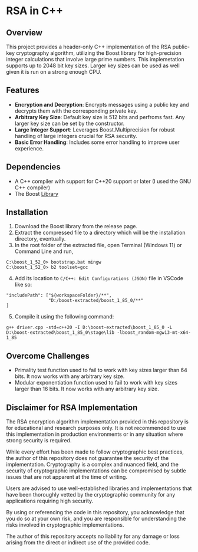 # RSA in C++

## Overview
This project provides a header-only C++ implementation of the RSA public-key cryptography algorithm, utilizing the Boost library for high-precision integer calculations that involve large prime numbers. This implemetation supports up to 2048 bit key sizes. Larger key sizes can be used as well given it is run on a strong enough CPU.

## Features
- **Encryption and Decryption**: Encrypts messages using a public key and decrypts them with the corresponding private key.
- **Arbitrary Key Size**: Default key size is 512 bits and perfroms fast. Any larger key size can be set by the constructor.
- **Large Integer Support**: Leverages Boost.Multiprecision for robust handling of large integers crucial for RSA security.
- **Basic Error Handling**: Includes some error handling to improve user experience.

## Dependencies
- A C++ compiler with support for C++20 support or later (I used the GNU C++ compiler)
- The Boost [Library](https://www.boost.org/users/download/)

## Installation
1. Download the Boost library from the release page.
2. Extract the compressed file to a directory which will be the installation directory, eventually.
3. In the root folder of the extracted file, open Terminal (Windows 11) or Command Line and run,
```
C:\boost_1_52_0> bootstrap.bat mingw
C:\boost_1_52_0> b2 toolset=gcc
```
4. Add its location to `C/C++: Edit Configurations (JSON)` file in VSCode like so:
```
"includePath": ["${workspaceFolder}/**",
                "D:/boost-extracted/boost_1_85_0/**"
]
```
5. Compile it using the following command:
```
g++ driver.cpp -std=c++20 -I D:\boost-extracted\boost_1_85_0 -L D:\boost-extracted\boost_1_85_0\stage\lib -lboost_random-mgw13-mt-x64-1_85
```

## Overcome Challenges
- Primality test function used to fail to work with key sizes larger than 64 bits. It now works with any arbitrary key size.
- Modular exponentiation function used to fail to work with key sizes larger than 16 bits. It now works with any arbitrary key size.

## Disclaimer for RSA Implementation

The RSA encryption algorithm implementation provided in this repository is for educational and research purposes only. It is not recommended to use this implementation in production environments or in any situation where strong security is required.

While every effort has been made to follow cryptographic best practices, the author of this repository does not guarantee the security of the implementation. Cryptography is a complex and nuanced field, and the security of cryptographic implementations can be compromised by subtle issues that are not apparent at the time of writing.

Users are advised to use well-established libraries and implementations that have been thoroughly vetted by the cryptographic community for any applications requiring high security.

By using or referencing the code in this repository, you acknowledge that you do so at your own risk, and you are responsible for understanding the risks involved in cryptographic implementations.

The author of this repository accepts no liability for any damage or loss arising from the direct or indirect use of the provided code.
